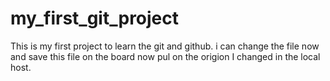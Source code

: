 # my_first_git_project
This is my first project to learn the git and github.
i can change the file now and save this file on the board
now pul on the origion
I changed in the local host. 
